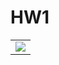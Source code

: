 <h1>HW1</h1>
<table>
  <tr>
      <td>
        <img src="https://github.com/cdz1223/yzu_swiftUI_1091507.git/main/hw1.jpg">
      </td>
  </tr>



  
</table>
